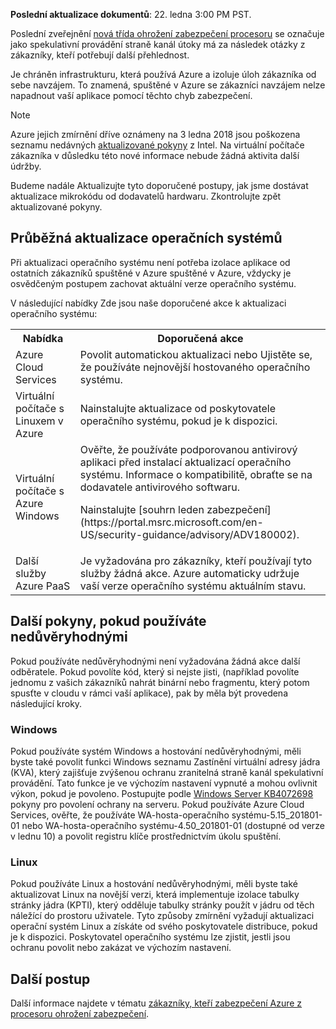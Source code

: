 


**Poslední aktualizace dokumentů**: 22. ledna 3:00 PM PST.

Poslední zveřejnění [nová třída ohrožení zabezpečení procesoru](https://portal.msrc.microsoft.com/en-US/security-guidance/advisory/ADV180002) se označuje jako spekulativní provádění straně kanál útoky má za následek otázky z zákazníky, kteří potřebují další přehlednost.  

Je chráněn infrastrukturu, která používá Azure a izoluje úloh zákazníka od sebe navzájem.  To znamená, spuštěné v Azure se zákazníci navzájem nelze napadnout vaší aplikace pomocí těchto chyb zabezpečení.

> [!NOTE] 
> Azure jejich zmírnění dříve oznámeny na 3 ledna 2018 jsou poškozena seznamu nedávných [aktualizované pokyny](https://newsroom.intel.com/news/root-cause-of-reboot-issue-identified-updated-guidance-for-customers-and-partners/) z Intel. Na virtuální počítače zákazníka v důsledku této nové informace nebude žádná aktivita další údržby.
>
> Budeme nadále Aktualizujte tyto doporučené postupy, jak jsme dostávat aktualizace mikrokódu od dodavatelů hardwaru. Zkontrolujte zpět aktualizované pokyny.
>

## <a name="keeping-your-operating-systems-up-to-date"></a>Průběžná aktualizace operačních systémů

Při aktualizaci operačního systému není potřeba izolace aplikace od ostatních zákazníků spuštěné v Azure spuštěné v Azure, vždycky je osvědčeným postupem zachovat aktuální verze operačního systému. 

V následující nabídky Zde jsou naše doporučené akce k aktualizaci operačního systému: 

<table>
<tr>
<th>Nabídka</th> <th>Doporučená akce </th>
</tr>
<tr>
<td>Azure Cloud Services </td>  <td>Povolit automatickou aktualizaci nebo Ujistěte se, že používáte nejnovější hostovaného operačního systému.</td>
</tr>
<tr>
<td>Virtuální počítače s Linuxem v Azure</td> <td>Nainstalujte aktualizace od poskytovatele operačního systému, pokud je k dispozici. </td>
</tr>
<tr>
<td>Virtuální počítače s Azure Windows </td> <td>Ověřte, že používáte podporovanou antivirový aplikaci před instalací aktualizací operačního systému. Informace o kompatibilitě, obraťte se na dodavatele antivirového softwaru.<p> Nainstalujte [souhrn leden zabezpečení](https://portal.msrc.microsoft.com/en-US/security-guidance/advisory/ADV180002). </p></td>
</tr>
<tr>
<td>Další služby Azure PaaS</td> <td>Je vyžadována pro zákazníky, kteří používají tyto služby žádná akce. Azure automaticky udržuje vaší verze operačního systému aktuálním stavu. </td>
</tr>
</table>

## <a name="additional-guidance-if-you-are-running-untrusted-code"></a>Další pokyny, pokud používáte nedůvěryhodnými 

Pokud používáte nedůvěryhodnými není vyžadována žádná akce další odběratele. Pokud povolíte kód, který si nejste jisti, (například povolíte jednomu z vašich zákazníků nahrát binární nebo fragmentu, který potom spusťte v cloudu v rámci vaší aplikace), pak by měla být provedena následující kroky.  


### <a name="windows"></a>Windows 
Pokud používáte systém Windows a hostování nedůvěryhodnými, měli byste také povolit funkci Windows seznamu Zastínění virtuální adresy jádra (KVA), který zajišťuje zvýšenou ochranu zranitelná straně kanál spekulativní provádění. Tato funkce je ve výchozím nastavení vypnuté a mohou ovlivnit výkon, pokud je povoleno. Postupujte podle [Windows Server KB4072698](https://support.microsoft.com/help/4072698/windows-server-guidance-to-protect-against-the-speculative-execution) pokyny pro povolení ochrany na serveru. Pokud používáte Azure Cloud Services, ověřte, že používáte WA-hosta-operačního systému-5.15_201801-01 nebo WA-hosta-operačního systému-4.50_201801-01 (dostupné od verze v lednu 10) a povolit registru klíče prostřednictvím úkolu spuštění.


### <a name="linux"></a>Linux
Pokud používáte Linux a hostování nedůvěryhodnými, měli byste také aktualizovat Linux na novější verzi, která implementuje izolace tabulky stránky jádra (KPTI), který odděluje tabulky stránky použít v jádru od těch náležící do prostoru uživatele. Tyto způsoby zmírnění vyžadují aktualizaci operační systém Linux a získáte od svého poskytovatele distribuce, pokud je k dispozici. Poskytovatel operačního systému lze zjistit, jestli jsou ochranu povolit nebo zakázat ve výchozím nastavení.



## <a name="next-steps"></a>Další postup

Další informace najdete v tématu [zákazníky, kteří zabezpečení Azure z procesoru ohrožení zabezpečení](https://azure.microsoft.com/blog/securing-azure-customers-from-cpu-vulnerability/).
